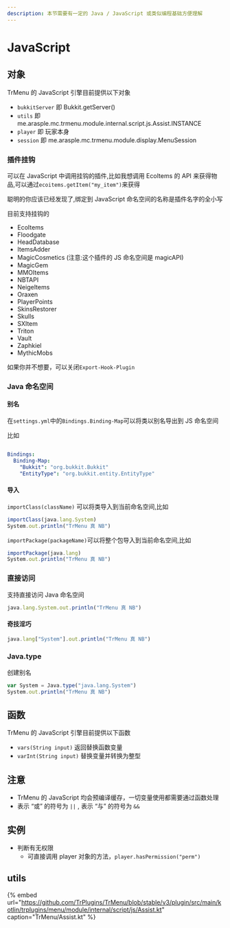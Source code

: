 ```yaml
---
description: 本节需要有一定的 Java / JavaScript 或类似编程基础方便理解
---
```


# JavaScript

## 对象

TrMenu 的 JavaScript 引擎目前提供以下对象

* `bukkitServer` 即 Bukkit.getServer\(\)
* `utils` 即 me.arasple.mc.trmenu.module.internal.script.js.Assist.INSTANCE
* `player` 即 玩家本身
* `session` 即 me.arasple.mc.trmenu.module.display.MenuSession

### 插件挂钩

可以在 JavaScript 中调用挂钩的插件,比如我想调用 EcoItems 的 API 来获得物品,可以通过`ecoitems.getItem("my_item")`来获得

聪明的你应该已经发现了,绑定到 JavaScript 命名空间的名称是插件名字的全小写

目前支持挂钩的

* EcoItems
* Floodgate
* HeadDatabase
* ItemsAdder
* MagicCosmetics (注意:这个插件的 JS 命名空间是 magicAPI)
* MagicGem
* MMOItems
* NBTAPI
* NeigeItems
* Oraxen
* PlayerPoints
* SkinsRestorer
* Skulls
* SXItem
* Triton
* Vault
* Zaphkiel
* MythicMobs

如果你并不想要，可以关闭`Export-Hook-Plugin`

### Java 命名空间

#### 别名

在`settings.yml`中的`Bindings.Binding-Map`可以将类以别名导出到 JS 命名空间

比如
```yaml

Bindings:
  Binding-Map:
    "Bukkit": "org.bukkit.Bukkit"
    "EntityType": "org.bukkit.entity.EntityType"
```

#### 导入

`importClass(className)` 可以将类导入到当前命名空间,比如

```javascript
importClass(java.lang.System)
System.out.println("TrMenu 真 NB")
```

`importPackage(packageName)`可以将整个包导入到当前命名空间,比如

```javascript
importPackage(java.lang)
System.out.println("TrMenu 真 NB")
```

### 直接访问

支持直接访问 Java 命名空间

```javascript
java.lang.System.out.println("TrMenu 真 NB")
```

#### 奇技淫巧

```javascript
java.lang["System"].out.println("TrMenu 真 NB")
```

### Java.type

创建别名

```javascript
var System = Java.type("java.lang.System")
System.out.println("TrMenu 真 NB")
```

## 函数

TrMenu 的 JavaScript 引擎目前提供以下函数

* `vars(String input)`  返回替换函数变量
* `varInt(String input)` 替换变量并转换为整型

## 注意

* TrMenu 的 JavaScript 均会预编译缓存，一切变量使用都需要通过函数处理
* 表示 “或” 的符号为 `||` , 表示 “与” 的符号为 `&&`

## 实例

* 判断有无权限
  * 可直接调用 player 对象的方法，`player.hasPermission("perm")` 

## utils

{% embed url="https://github.com/TrPlugins/TrMenu/blob/stable/v3/plugin/src/main/kotlin/trplugins/menu/module/internal/script/js/Assist.kt" caption="TrMenu/Assist.kt" %}

